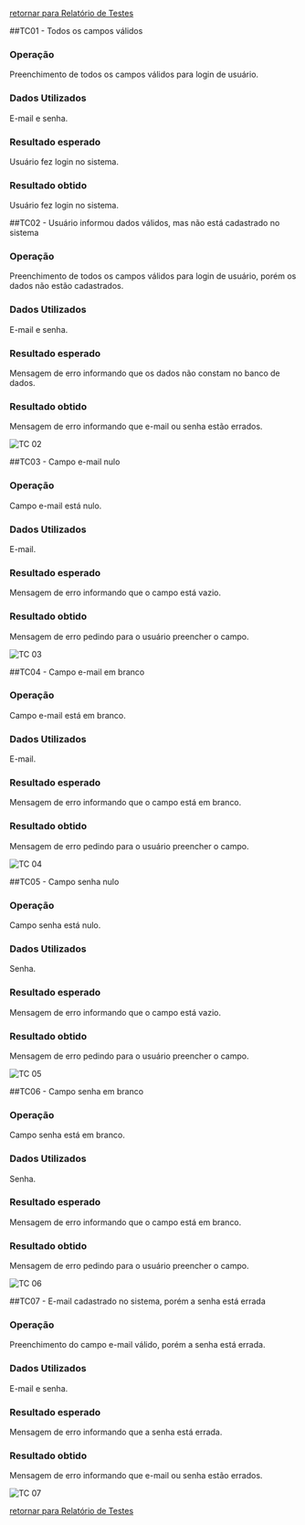 [retornar para Relatório de Testes](https://github.com/fga-gpp-mds/2016.2-SAS_FGA/wiki/Relat%C3%B3rio-de-Testes)

##TC01 - Todos os campos válidos
### Operação 
Preenchimento de todos os campos válidos para login de usuário.
### Dados Utilizados
E-mail e senha.  
### Resultado esperado
Usuário fez login no sistema.  
### Resultado obtido
Usuário fez login no sistema.

##TC02 - Usuário informou dados válidos, mas não está cadastrado no sistema  
### Operação  
Preenchimento de todos os campos válidos para login de usuário, porém os dados não estão cadastrados.  
### Dados Utilizados
E-mail e senha.  
### Resultado esperado
Mensagem de erro informando que os dados não constam no banco de dados.  
### Resultado obtido
Mensagem de erro informando que e-mail ou senha estão errados.

![TC 02](https://raw.githubusercontent.com/wiki/fga-gpp-mds/2016.2-Time05-SalasFGA/img/uc02tc02.png)

##TC03 - Campo e-mail nulo  
### Operação  
Campo e-mail está nulo.  
### Dados Utilizados
E-mail.  
### Resultado esperado
Mensagem de erro informando que o campo está vazio.  
### Resultado obtido
Mensagem de erro pedindo para o usuário preencher o campo.

![TC 03](https://raw.githubusercontent.com/wiki/fga-gpp-mds/2016.2-Time05-SalasFGA/img/uc02tc03.png)

##TC04 - Campo e-mail em branco  
### Operação  
Campo e-mail está em branco.  
### Dados Utilizados
E-mail.  
### Resultado esperado
Mensagem de erro informando que o campo está em branco.  
### Resultado obtido
Mensagem de erro pedindo para o usuário preencher o campo.  

![TC 04](https://raw.githubusercontent.com/wiki/fga-gpp-mds/2016.2-Time05-SalasFGA/img/uc02tc03.png)

##TC05 - Campo senha nulo  
### Operação  
Campo senha está nulo.  
### Dados Utilizados
Senha.  
### Resultado esperado
Mensagem de erro informando que o campo está vazio.  
### Resultado obtido
Mensagem de erro pedindo para o usuário preencher o campo.

![TC 05](https://raw.githubusercontent.com/wiki/fga-gpp-mds/2016.2-Time05-SalasFGA/img/uc02tc05.png)

##TC06 - Campo senha em branco  
### Operação  
Campo senha está em branco.  
### Dados Utilizados
Senha.  
### Resultado esperado
Mensagem de erro informando que o campo está em branco.  
### Resultado obtido
Mensagem de erro pedindo para o usuário preencher o campo.

![TC 06](https://raw.githubusercontent.com/wiki/fga-gpp-mds/2016.2-Time05-SalasFGA/img/uc02tc05.png)

##TC07 - E-mail cadastrado no sistema, porém a senha está errada  
### Operação  
Preenchimento do campo e-mail válido, porém a senha está errada.  
### Dados Utilizados
E-mail e senha.  
### Resultado esperado
Mensagem de erro informando que a senha está errada.  
### Resultado obtido
Mensagem de erro informando que e-mail ou senha estão errados.

![TC 07](https://raw.githubusercontent.com/wiki/fga-gpp-mds/2016.2-Time05-SalasFGA/img/uc02tc02.png)

[retornar para Relatório de Testes](https://github.com/fga-gpp-mds/2016.2-SAS_FGA/wiki/Relat%C3%B3rio-de-Testes)